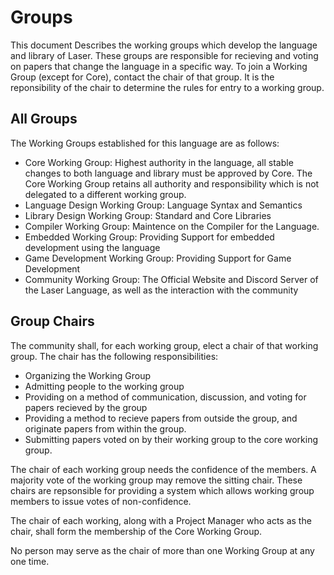 # Groups

This document Describes the working groups which develop the language and library of Laser. 
These groups are responsible for recieving and voting on papers that change the language in a specific way. 
To join a Working Group (except for Core), contact the chair of that group. 
It is the reponsibility of the chair to determine the rules for entry to a working group. 

## All Groups

The Working Groups established for this language are as follows:
* Core Working Group: Highest authority in the language, all stable changes to both language and library must be approved by Core. The Core Working Group retains all authority and responsibility which is not delegated to a different working group.
* Language Design Working Group: Language Syntax and Semantics
* Library Design Working Group: Standard and Core Libraries
* Compiler Working Group: Maintence on the Compiler for the Language.
* Embedded Working Group: Providing Support for embedded development using the language
* Game Development Working Group: Providing Support for Game Development
* Community Working Group: The Official Website and Discord Server of the Laser Language, as well as the interaction with the community

## Group Chairs

The community shall, for each working group, elect a chair of that working group. 
The chair has the following responsibilities:
* Organizing the Working Group
* Admitting people to the working group
* Providing on a method of communication, discussion, and voting for papers recieved by the group
* Providing a method to recieve papers from outside the group, and originate papers from within the group.
* Submitting papers voted on by their working group to the core working group. 

The chair of each working group needs the confidence of the members. A majority vote of the working group may remove the sitting chair. These chairs are repsonsible for providing a system which allows working group members to issue votes of non-confidence. 

The chair of each working, along with a Project Manager who acts as the chair, shall form the membership of the Core Working Group. 

No person may serve as the chair of more than one Working Group at any one time. 

